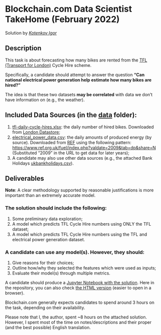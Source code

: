 # Blockchain.com Data Scientist TakeHome (February 2022)
Solution by [*Kotenkov Igor*](https://www.linkedin.com/in/seeall/)

## Description
This task is about forecasting how many bikes are rented from the [TFL (Transport for London)](https://en.wikipedia.org/wiki/Transport_for_London) Cycle Hire scheme.

Specifically, a candidate should attempt to answer the question **“Can national electrical power generation help estimate how many bikes are hired?”**

The idea is that these two datasets **may be correlated** with data we don’t have information on (e.g., the weather).

## Included Data Sources (in the [data](data/) folder):
1. [tfl-daily-cycle-hires.xlsx](data/tfl-daily-cycle-hires.xlsx): the daily number of hired bikes. Downloaded from [London Datastore](https://data.london.gov.uk/dataset/number-bicycle-hires);
1. [electrical_power_data.csv](data/electrical_power_data.csv): the daily amounts of produced energy (by source). Downloaded from [REF](https://ref.org.uk/) using the following pattern: https://www.ref.org.uk/fuel/index.php?valdate=2009&tab=dp&share=N (Substituted “2009” in the URL to get data for later years);
1. A candidate may also use other data sources (e.g., the attached Bank Holidays [ukbankholidays.csv](data/ukbankholidays.csv)).

## Deliverables
**Note**: A clear methodology supported by reasonable justifications is more important than an extremely accurate model.

### The solution should include the following:
1. Some preliminary data exploration;
1. A model which predicts TFL Cycle Hire numbers using ONLY the TFL dataset;
1. A model which predicts TFL Cycle Hire numbers using the TFL and electrical power generation dataset.

### A candidate can use any model(s). However, they should:
1. Give reasons for their choices;
1. Outline how/why they selected the features which were used as inputs;
1. Evaluate their model(s) through multiple metrics.

A candidate should produce a [Jupyter Notebook with the solution](Blockchain%20HW.ipynb). Here in the repository, you can also check [the HTML version](Blockchain%20HW.html) (easier to open in a browser).

Blockchain.com generally expects candidates to spend around 3 hours on the task, depending on their availability.

Please note that I, the author, spent ~8 hours on the attached solution. However, I spent most of the time on notes/descriptions and their proper (and the best possible) English translation.
